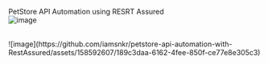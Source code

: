 PetStore API Automation using RESRT Assured
<br>
![image](https://github.com/iamsnkr/petstore-api-automation-with-RestAssured/assets/158592607/c8a28201-fb0f-45e2-8db5-c4af0b663eb4)

<br>
![image](https://github.com/iamsnkr/petstore-api-automation-with-RestAssured/assets/158592607/189c3daa-6162-4fee-850f-ce77e8e305c3)
